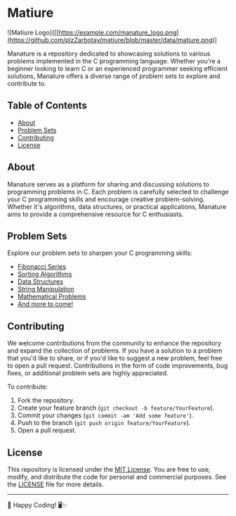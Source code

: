 # Matiure

![Matiure Logo]([[https://example.com/manature_logo.png](https://github.com/plzZarbotay/matiure/blob/master/data/matiure.png)]

Manature is a repository dedicated to showcasing solutions to various problems implemented in the C programming language. Whether you're a beginner looking to learn C or an experienced programmer seeking efficient solutions, Manature offers a diverse range of problem sets to explore and contribute to.

## Table of Contents
- [About](#about)
- [Problem Sets](#problem-sets)
- [Contributing](#contributing)
- [License](#license)

## About
Manature serves as a platform for sharing and discussing solutions to programming problems in C. Each problem is carefully selected to challenge your C programming skills and encourage creative problem-solving. Whether it's algorithms, data structures, or practical applications, Manature aims to provide a comprehensive resource for C enthusiasts.

## Problem Sets
Explore our problem sets to sharpen your C programming skills:
- [Fibonacci Series](fibonacci/)
- [Sorting Algorithms](sorting/)
- [Data Structures](data_structures/)
- [String Manipulation](strings/)
- [Mathematical Problems](math/)
- [And more to come!](#)

## Contributing
We welcome contributions from the community to enhance the repository and expand the collection of problems. If you have a solution to a problem that you'd like to share, or if you'd like to suggest a new problem, feel free to open a pull request. Contributions in the form of code improvements, bug fixes, or additional problem sets are highly appreciated.

To contribute:
1. Fork the repository.
2. Create your feature branch (`git checkout -b feature/YourFeature`).
3. Commit your changes (`git commit -am 'Add some feature'`).
4. Push to the branch (`git push origin feature/YourFeature`).
5. Open a pull request.

## License
This repository is licensed under the [MIT License](LICENSE). You are free to use, modify, and distribute the code for personal and commercial purposes. See the [LICENSE](LICENSE) file for more details.

---

🚀 Happy Coding! 🖥️✨
